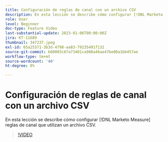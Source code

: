 ```yaml
---
title: Configuración de reglas de canal con un archivo CSV
description: En esta lección se describe cómo configurar [!DNL Marketo Measure] reglas de canal que utilizan un archivo CSV.
role: User
level: Beginner
doc-type: Feature Video
last-substantial-update: 2023-01-06T00:00:00Z
jira: KT-11689
thumbnail: 347237.jpeg
exl-id: 65a25371-3b3d-4798-aa83-79235491f132
source-git-commit: b60003c6fa73401ca980a46ae47be00a1bb457ae
workflow-type: tm+mt
source-wordcount: '40'
ht-degree: 0%

---
```


# Configuración de reglas de canal con un archivo CSV

En esta lección se describe cómo configurar [!DNL Marketo Measure] reglas de canal que utilizan un archivo CSV.

>[!VIDEO](https://video.tv.adobe.com/v/347237/?quality=12&learn=on)
